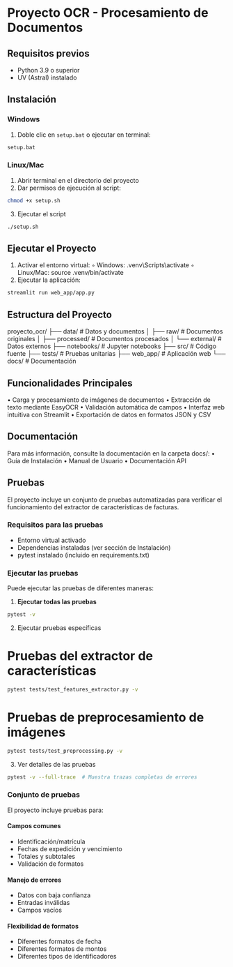 # Proyecto OCR - Procesamiento de Documentos

## Requisitos previos
- Python 3.9 o superior
- UV (Astral) instalado

## Instalación

### Windows
1. Doble clic en `setup.bat`
   o ejecutar en terminal:
```bash
setup.bat
```
### Linux/Mac
1. Abrir terminal en el directorio del proyecto 
2. Dar permisos de ejecución al script: 
```bash
chmod +x setup.sh
```
3. Ejecutar el script
```bash
./setup.sh
```

## Ejecutar el Proyecto
1. Activar el entorno virtual: 
◦ Windows: .venv\Scripts\activate 
◦ Linux/Mac: source .venv/bin/activate 
2. Ejecutar la aplicación:
```bash
streamlit run web_app/app.py
```
## Estructura del Proyecto
proyecto_ocr/
├── data/                  # Datos y documentos
│   ├── raw/              # Documentos originales
│   ├── processed/        # Documentos procesados
│   └── external/         # Datos externos
├── notebooks/            # Jupyter notebooks
├── src/                  # Código fuente
├── tests/               # Pruebas unitarias
├── web_app/             # Aplicación web
└── docs/                # Documentación

## Funcionalidades Principales
• Carga y procesamiento de imágenes de documentos 
• Extracción de texto mediante EasyOCR 
• Validación automática de campos 
• Interfaz web intuitiva con Streamlit 
• Exportación de datos en formatos JSON y CSV 

## Documentación
Para más información, consulte la documentación en la carpeta docs/:
• Guía de Instalación 
• Manual de Usuario 
• Documentación API

## Pruebas
El proyecto incluye un conjunto de pruebas automatizadas para verificar el funcionamiento del extractor de características de facturas.

### Requisitos para las pruebas
- Entorno virtual activado
- Dependencias instaladas (ver sección de Instalación)
- pytest instalado (incluido en requirements.txt)

### Ejecutar las pruebas
Puede ejecutar las pruebas de diferentes maneras:

1. **Ejecutar todas las pruebas**
```bash
pytest -v
```

2. Ejecutar pruebas específicas
# Pruebas del extractor de características
```bash
pytest tests/test_features_extractor.py -v
```

# Pruebas de preprocesamiento de imágenes
```bash
pytest tests/test_preprocessing.py -v
```

3. Ver detalles de las pruebas
```bash
pytest -v --full-trace  # Muestra trazas completas de errores
```

### Conjunto de pruebas
El proyecto incluye pruebas para:

#### Campos comunes

* Identificación/matrícula 
* Fechas de expedición y vencimiento
* Totales y subtotales
* Validación de formatos


#### Manejo de errores

* Datos con baja confianza
* Entradas inválidas
* Campos vacíos


#### Flexibilidad de formatos

* Diferentes formatos de fecha
* Diferentes formatos de montos
* Diferentes tipos de identificadores
